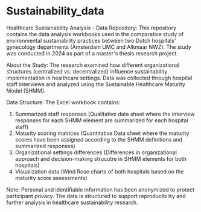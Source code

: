 # Sustainability_data
Healthcare Sustainability Analysis - Data Repository:
This repository contains the data analysis workbooks used in the comparative study of environmental sustainability practices between two Dutch hospitals' gynecology departments (Amsterdam UMC and Alkmaar NWZ). The study was conducted in 2024 as part of a master's thesis research project.

About the Study:
The research examined how different organizational structures (centralized vs. decentralized) influence sustainability implementation in healthcare settings. Data was collected through hospital staff interviews and analyzed using the Sustainable Healthcare Maturity Model (SHMM).

Data Structure:
The Excel workbook contains: 
1) Summarized staff responses (Qualitative data sheet where the interview responses for each SHMM element are summarized for each hospital staff)
2) Maturity scoring matrices (Quantitative Data sheet where the maturity scores have been assigned according to the SHMM definitions and summarized responses)
3) Organizational settings differences (Differences in organizational approach and decision-making strucutre in SHMM elements for both hospitals) 
4) Visualization data (Wind Rose charts of both hospitals based on the maturity score assessments)

Note:
Personal and identifiable information has been anonymized to protect participant privacy. The data is structured to support reproducibility and further analysis in healthcare sustainability research.
